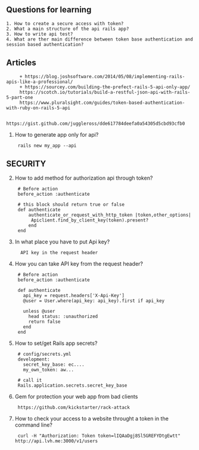 ## Questions for learning
    1. How to create a secure access with token?
    2. What a main structure of the api rails app?
    3. How to write api test?
    4. What are ther main difference between token base authentication and session based authentication?

## Articles
    
         + https://blog.joshsoftware.com/2014/05/08/implementing-rails-apis-like-a-professional/
         + https://sourcey.com/building-the-prefect-rails-5-api-only-app/
         https://scotch.io/tutorials/build-a-restful-json-api-with-rails-5-part-one
         https://www.pluralsight.com/guides/token-based-authentication-with-ruby-on-rails-5-api
         
         https://gist.github.com/juggleross/dde617784deefa0a54305d5cbd93cfb0
         
1. How to generate app only for api?
        
        rails new my_app --api
         
## SECURITY
2. How to add method for authorization api through token?
        
        # Before action 
        before_action :authenticate
        
        # this block should return true or false
        def authenticate
            authenticate_or_request_with_http_token |token,other_options|
             Apiclient.find_by_client_key(token).present?
            end
        end
        
3. In what place you have to put Api key?
        
         API key in the request header 
4. How you can take API key from the request header?
        
        # Before action 
        before_action :authenticate 
        
        def authenticate
          api_key = request.headers['X-Api-Key']
          @user = User.where(api_key: api_key).first if api_key

          unless @user
            head status: :unauthorized
            return false
          end
        end
5. How to set/get Rails app secrets?
        
        # config/secrets.yml
        development:
          secret_key_base: ec....
          my_own_token: aw...
        
        # call it
        Rails.application.secrets.secret_key_base
6. Gem for protection your web app from bad clients
        
        https://github.com/kickstarter/rack-attack
7. How to check your access to a website throught a token in the command line?
        
        curl -H "Authorization: Token token=lIQAaDgj8Sl5GREFYDtgEwtt" http://api.lvh.me:3000/v1/users
